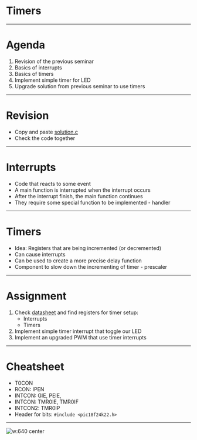 # Timers

---

# Agenda
 1. Revision of the previous seminar
 1. Basics of interrupts
 1. Basics of timers
 1. Implement simple timer for LED
 1. Upgrade solution from previous seminar to use timers

---

# Revision
 - Copy and paste [solution.c](https://github.com/Northeus/embedded_intro/tree/master/seminar03/code/solution.c)
 - Check the code together

---

# Interrupts
 - Code that reacts to some event
 - A main function is interrupted when the interrupt occurs
 - After the interrupt finish, the main function continues
 - They require some special function to be implemented - handler

---

# Timers
 - Idea: Registers that are being incremented (or decremented)
 - Can cause interrupts
 - Can be used to create a more precise delay function
 - Component to slow down the incrementing of timer - prescaler

---

# Assignment
 1. Check [datasheet](https://ww1.microchip.com/downloads/en/DeviceDoc/40001412G.pdf) and find registers for timer setup:
    * Interrupts
    * Timers
 1. Implement simple timer interrupt that toggle our LED
 1. Implement an upgraded PWM that use timer interrupts

---

# Cheatsheet
 - T0CON
 - RCON: IPEN
 - INTCON: GIE, PEIE,
 - INTCON: TMR0IE, TMR0IF
 - INTCON2: TMR0IP
 - Header for bits: `#include <pic18f24k22.h>`

---

<style>
    img[alt~="center"]
    {
        display: block;
        margin: 0 auto;
    }
</style>

![w:640 center](https://static.wikia.nocookie.net/multiversus/images/d/db/ROThumb_ThatsAllFolks.png)
